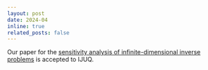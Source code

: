 ```yaml
---
layout: post
date: 2024-04
inline: true
related_posts: false
---
```


Our paper for the <a
href="https://www.dl.begellhouse.com/journals/52034eb04b657aea,3de4227a72ef3945,37449bb77256ca54.html">sensitivity
analysis of infinite-dimensional inverse problems</a> is accepted to IJUQ.
